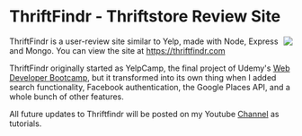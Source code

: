 # ThriftFindr - Thriftstore Review Site

<a href="https://thriftfindr.com"><img src="http://i.imgur.com/5hDJi0D.png" align="right"></a>

ThriftFindr is a user-review site similar to Yelp, made with Node, Express and Mongo. You can view the site at <https://thriftfindr.com>

ThriftFindr originally started as YelpCamp, the final project of Udemy's [Web Developer Bootcamp](https://www.udemy.com/the-web-developer-bootcamp/ "udemy.com"), but it transformed into its own thing when I added search functionality, Facebook authentication, the Google Places API, and a whole bunch of other features.

All future updates to Thriftfindr will be posted on my Youtube [Channel](https://www.youtube.com/channel/UCblsLrhM8zjRXy7lV2DJlqQ "youtube.com") as tutorials.

